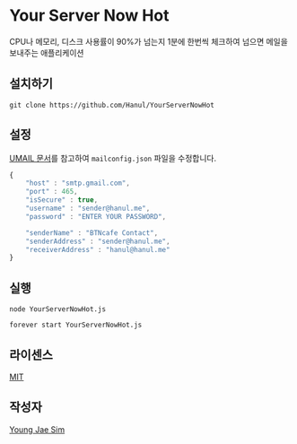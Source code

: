 # Your Server Now Hot
CPU나 메모리, 디스크 사용률이 90%가 넘는지 1분에 한번씩 체크하여 넘으면 메일을 보내주는 애플리케이션

## 설치하기
```
git clone https://github.com/Hanul/YourServerNowHot
```

## 설정
[UMAIL 문서](https://github.com/Hanul/UMAIL)를 참고하여 `mailconfig.json` 파일을 수정합니다.
```javascript
{
	"host" : "smtp.gmail.com",
	"port" : 465,
	"isSecure" : true,
	"username" : "sender@hanul.me",
	"password" : "ENTER YOUR PASSWORD",

	"senderName" : "BTNcafe Contact",
	"senderAddress" : "sender@hanul.me",
	"receiverAddress" : "hanul@hanul.me"
}
```

## 실행
```
node YourServerNowHot.js
```
```
forever start YourServerNowHot.js
```

## 라이센스
[MIT](LICENSE)

## 작성자
[Young Jae Sim](https://github.com/Hanul)